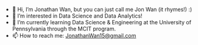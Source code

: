 - 👋 Hi, I’m Jonathan Wan, but you can just call me Jon Wan (it rhymes!) :)
- 👀 I’m interested in Data Science and Data Analytics!
- 🌱 I’m currently learning Data Science & Engineering at the University of Pennsylvania through the MCIT program.
- 📫 How to reach me: JonathanWan15@gmail.com

<!---
jonwancodes/jonwancodes is a ✨ special ✨ repository because its `README.md` (this file) appears on your GitHub profile.
You can click the Preview link to take a look at your changes.
--->
